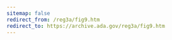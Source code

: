 ```yaml
---
sitemap: false 
redirect_from: /reg3a/fig9.htm 
redirect_to: https://archive.ada.gov/reg3a/fig9.htm 
---
```

